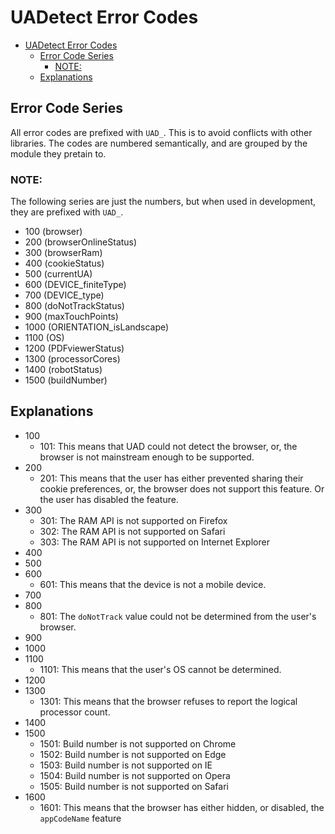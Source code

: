 # UADetect Error Codes

- [UADetect Error Codes](#uadetect-error-codes)
  - [Error Code Series](#error-code-series)
    - [NOTE:](#note)
  - [Explanations](#explanations)

## Error Code Series

All error codes are prefixed with `UAD_`. This is to avoid conflicts with other libraries.
The codes are numbered semantically, and are grouped by the module they pretain to.

### NOTE:
The following series are just the numbers, but when used in development, they are prefixed with `UAD_`.

- 100 (browser)
- 200 (browserOnlineStatus)
- 300 (browserRam)
- 400 (cookieStatus)
- 500 (currentUA)
- 600 (DEVICE_finiteType)
- 700 (DEVICE_type)
- 800 (doNotTrackStatus)
- 900 (maxTouchPoints)
- 1000 (ORIENTATION_isLandscape)
- 1100 (OS)
- 1200 (PDFviewerStatus)
- 1300 (processorCores)
- 1400 (robotStatus)
- 1500 (buildNumber) 

## Explanations

- 100
  - 101: This means that UAD could not detect the browser, or, the browser is not mainstream enough to be supported.
- 200
  - 201: This means that the user has either prevented sharing their cookie preferences, or, the browser does not support this feature. Or the user has disabled the feature.
- 300
  - 301: The RAM API is not supported on Firefox
  - 302: The RAM API is not supported on Safari
  - 303: The RAM API is not supported on Internet Explorer
- 400
- 500
- 600
  - 601: This means that the device is not a mobile device.
- 700
- 800
  - 801: The `doNotTrack` value could not be determined from the user's browser.
- 900
- 1000
- 1100
  - 1101: This means that the user's OS cannot be determined.
- 1200
- 1300
  - 1301: This means that the browser refuses to report the logical processor count.
- 1400
- 1500
  - 1501: Build number is not supported on Chrome
  - 1502: Build number is not supported on Edge
  - 1503: Build number is not supported on IE
  - 1504: Build number is not supported on Opera
  - 1505: Build number is not supported on Safari
- 1600
  - 1601: This means that the browser has either hidden, or disabled, the `appCodeName` feature